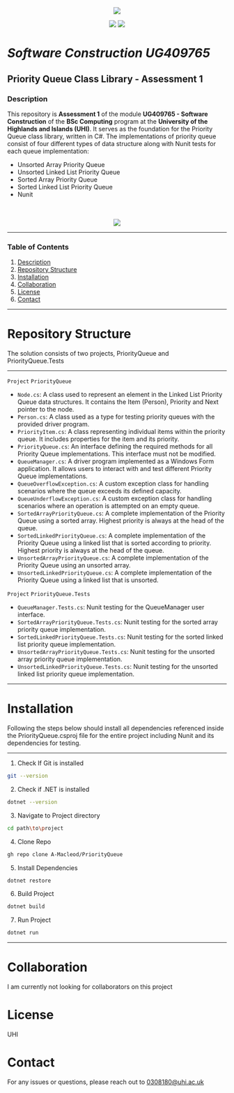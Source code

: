 
<div align="center">
<img src="https://github.com/user-attachments/assets/3f546352-b5c7-4f97-af06-1d2d7bb7b02a"/>
</div>
<p align="center">
  <img src="https://img.shields.io/badge/Language-C%23-Orange"/>
  <img src="https://img.shields.io/badge/Last%20Commit-March%202025-Orange">
</p>

# *Software Construction UG409765*

## Priority Queue Class Library - Assessment 1

### Description
This repository is **Assessment 1** of the module **UG409765 - Software Construction** of the **BSc Computing** program at the **University of the Highlands and Islands (UHI)**. It serves as the foundation for the Priority Queue class library, written in C#. The implementations of priority queue consist of four different types of data structure along with Nunit tests for each queue implementation: 

* Unsorted Array Priority Queue
* Unsorted Linked List Priority Queue
* Sorted Array Priority Queue
* Sorted Linked List Priority Queue
* Nunit

<br>
<br>
<div align="center">
<img src="https://github.com/user-attachments/assets/9dad2c5d-ad1d-47b4-9cc4-e123d0dcc5c6"/>
</div>


---

### Table of Contents
1. [Description](#description)
2. [Repository Structure](#repository-structure)
3. [Installation](#installation)
4. [Collaboration](#collaboration)
5. [License](#license)
6. [Contact](#contact)

---

# Repository Structure
The solution consists of two projects, PriorityQueue and PriorityQueue.Tests

---

`Project` `PriorityQueue`
- `Node.cs`: A class used to represent an element in the Linked List Priority Queue data structures. It contains the Item (Person), Priority and Next pointer to the node. 
- `Person.cs`: A class used as a type for testing priority queues with the provided driver program.
- `PriorityItem.cs`: A class representing individual items within the priority queue. It includes properties for the item and its priority.
- `PriorityQueue.cs`: An interface defining the required methods for all Priority Queue implementations. This interface must not be modified.
- `QueueManager.cs`: A driver program implemented as a Windows Form application. It allows users to interact with and test different Priority Queue implementations.
- `QueueOverflowException.cs`:  A custom exception class for handling scenarios where the queue exceeds its defined capacity.
- `QueueUnderflowException.cs`: A custom exception class for handling scenarios where an operation is attempted on an empty queue.
- `SortedArrayPriorityQueue.cs`: A complete implementation of the Priority Queue using a sorted array. Highest priority is always at the head of the queue.
- `SortedLinkedPriorityQueue.cs`: A complete implementation of the Priority Queue using a linked list that is sorted according to priority. Highest priority is always at the head of the queue. 
- `UnsortedArrayPriorityQueue.cs`: A complete implementation of the Priority Queue using an unsorted array. 
- `UnsortedLinkedPriorityQueue.cs`: A complete implementation of the Priority Queue using a linked list that is unsorted.  

`Project` `PriorityQueue.Tests`
- `QueueManager.Tests.cs`: Nunit testing for the QueueManager user interface.
- `SortedArrayPriorityQueue.Tests.cs`: Nunit testing for the sorted array priority queue implementation.
- `SortedLinkedPriorityQueue.Tests.cs`: Nunit testing for the sorted linked list priority queue implementation.
- `UnsortedArrayPriorityQueue.Tests.cs`: Nunit testing for the unsorted array priority queue implementation.
- `UnsortedLinkedPriorityQueue.Tests.cs`: Nunit testing for the unsorted linked list priority queue implementation.

---

# Installation
Following the steps below should install all dependencies referenced inside the PriorityQueue.csproj file for the entire project including Nunit and its dependencies for testing.

---

1. Check If Git is installed
```bash
git --version
```

2. Check if .NET is installed
```bash
dotnet --version
```

3. Navigate to Project directory
```bash
cd path\to\project
```

4. Clone Repo
```bash
gh repo clone A-Macleod/PriorityQueue
```

5. Install Dependencies 
```bash
dotnet restore
```

6. Build Project
```bash
dotnet build
```

7. Run Project
```bash
dotnet run
```

---

# Collaboration 
I am currently not looking for collaborators on this project

# License
UHI

# Contact
For any issues or questions, please reach out to 0308180@uhi.ac.uk
